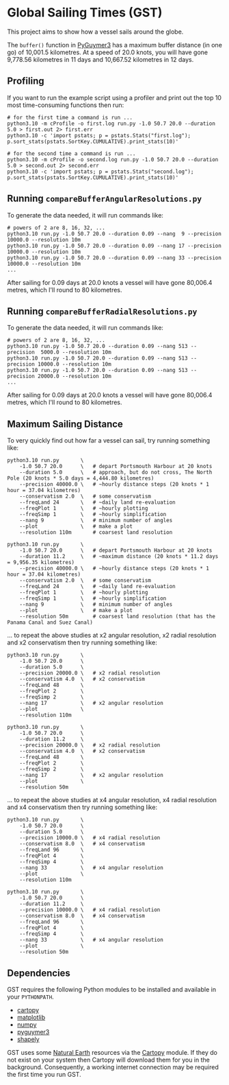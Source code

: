 # Global Sailing Times (GST)

This project aims to show how a vessel sails around the globe.

The `buffer()` function in [PyGuymer3](https://github.com/Guymer/PyGuymer3) has a maximum buffer distance (in one go) of 10,001.5 kilometres. At a speed of 20.0 knots, you will have gone 9,778.56 kilometres in 11 days and 10,667.52 kilometres in 12 days.

## Profiling

If you want to run the example script using a profiler and print out the top 10 most time-consuming functions then run:

```
# for the first time a command is run ...
python3.10 -m cProfile -o first.log run.py -1.0 50.7 20.0 --duration 5.0 > first.out 2> first.err
python3.10 -c 'import pstats; p = pstats.Stats("first.log"); p.sort_stats(pstats.SortKey.CUMULATIVE).print_stats(10)'

# for the second time a command is run ...
python3.10 -m cProfile -o second.log run.py -1.0 50.7 20.0 --duration 5.0 > second.out 2> second.err
python3.10 -c 'import pstats; p = pstats.Stats("second.log"); p.sort_stats(pstats.SortKey.CUMULATIVE).print_stats(10)'
```

## Running `compareBufferAngularResolutions.py`

To generate the data needed, it will run commands like:

```
# powers of 2 are 8, 16, 32, ...
python3.10 run.py -1.0 50.7 20.0 --duration 0.09 --nang  9 --precision 10000.0 --resolution 10m
python3.10 run.py -1.0 50.7 20.0 --duration 0.09 --nang 17 --precision 10000.0 --resolution 10m
python3.10 run.py -1.0 50.7 20.0 --duration 0.09 --nang 33 --precision 10000.0 --resolution 10m
...
```

After sailing for 0.09 days at 20.0 knots a vessel will have gone 80,006.4 metres, which I'll round to 80 kilometres.

## Running `compareBufferRadialResolutions.py`

To generate the data needed, it will run commands like:

```
# powers of 2 are 8, 16, 32, ...
python3.10 run.py -1.0 50.7 20.0 --duration 0.09 --nang 513 --precision  5000.0 --resolution 10m
python3.10 run.py -1.0 50.7 20.0 --duration 0.09 --nang 513 --precision 10000.0 --resolution 10m
python3.10 run.py -1.0 50.7 20.0 --duration 0.09 --nang 513 --precision 20000.0 --resolution 10m
...
```

After sailing for 0.09 days at 20.0 knots a vessel will have gone 80,006.4 metres, which I'll round to 80 kilometres.

## Maximum Sailing Distance

To very quickly find out how far a vessel can sail, try running something like:

```
python3.10 run.py       \
    -1.0 50.7 20.0      \   # depart Portsmouth Harbour at 20 knots
    --duration 5.0      \   # approach, but do not cross, The North Pole (20 knots * 5.0 days = 4,444.80 kilometres)
    --precision 40000.0 \   # ~hourly distance steps (20 knots * 1 hour = 37.04 kilometres)
    --conservatism 2.0  \   # some conservatism
    --freqLand 24       \   # ~daily land re-evaluation
    --freqPlot 1        \   # ~hourly plotting
    --freqSimp 1        \   # ~hourly simplification
    --nang 9            \   # minimum number of angles
    --plot              \   # make a plot
    --resolution 110m       # coarsest land resolution

python3.10 run.py       \
    -1.0 50.7 20.0      \   # depart Portsmouth Harbour at 20 knots
    --duration 11.2     \   # ~maximum distance (20 knots * 11.2 days = 9,956.35 kilometres)
    --precision 40000.0 \   # ~hourly distance steps (20 knots * 1 hour = 37.04 kilometres)
    --conservatism 2.0  \   # some conservatism
    --freqLand 24       \   # ~daily land re-evaluation
    --freqPlot 1        \   # ~hourly plotting
    --freqSimp 1        \   # ~hourly simplification
    --nang 9            \   # minimum number of angles
    --plot              \   # make a plot
    --resolution 50m        # coarsest land resolution (that has the Panama Canal and Suez Canal)
```

... to repeat the above studies at x2 angular resolution, x2 radial resolution and x2 conservatism then try running something like:

```
python3.10 run.py       \
    -1.0 50.7 20.0      \
    --duration 5.0      \
    --precision 20000.0 \   # x2 radial resolution
    --conservatism 4.0  \   # x2 conservatism
    --freqLand 48       \
    --freqPlot 2        \
    --freqSimp 2        \
    --nang 17           \   # x2 angular resolution
    --plot              \
    --resolution 110m

python3.10 run.py       \
    -1.0 50.7 20.0      \
    --duration 11.2     \
    --precision 20000.0 \   # x2 radial resolution
    --conservatism 4.0  \   # x2 conservatism
    --freqLand 48       \
    --freqPlot 2        \
    --freqSimp 2        \
    --nang 17           \   # x2 angular resolution
    --plot              \
    --resolution 50m
```

... to repeat the above studies at x4 angular resolution, x4 radial resolution and x4 conservatism then try running something like:

```
python3.10 run.py       \
    -1.0 50.7 20.0      \
    --duration 5.0      \
    --precision 10000.0 \   # x4 radial resolution
    --conservatism 8.0  \   # x4 conservatism
    --freqLand 96       \
    --freqPlot 4        \
    --freqSimp 4        \
    --nang 33           \   # x4 angular resolution
    --plot              \
    --resolution 110m

python3.10 run.py       \
    -1.0 50.7 20.0      \
    --duration 11.2     \
    --precision 10000.0 \   # x4 radial resolution
    --conservatism 8.0  \   # x4 conservatism
    --freqLand 96       \
    --freqPlot 4        \
    --freqSimp 4        \
    --nang 33           \   # x4 angular resolution
    --plot              \
    --resolution 50m
```

## Dependencies

GST requires the following Python modules to be installed and available in your `PYTHONPATH`.

* [cartopy](https://pypi.org/project/Cartopy/)
* [matplotlib](https://pypi.org/project/matplotlib/)
* [numpy](https://pypi.org/project/numpy/)
* [pyguymer3](https://github.com/Guymer/PyGuymer3)
* [shapely](https://pypi.org/project/Shapely/)

GST uses some [Natural Earth](https://www.naturalearthdata.com/) resources via the [Cartopy](https://scitools.org.uk/cartopy/docs/latest/) module. If they do not exist on your system then Cartopy will download them for you in the background. Consequently, a working internet connection may be required the first time you run GST.
